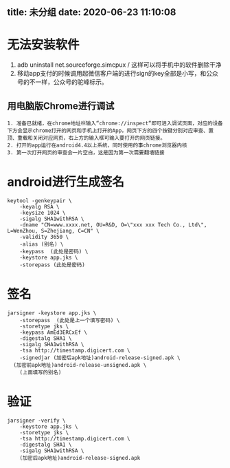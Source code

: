 title: 未分组
date: 2020-06-23 11:10:08
---------
# 无法安装软件


1. adb uninstall net.sourceforge.simcpux  / 这样可以将手机中的软件删除干净
2. 移动app支付的时候调用起微信客户端的进行sign的key全部是小写，和公众号的不一样，公众号的驼峰标示。

## 用电脑版Chrome进行调试
```
1. 准备已就绪，在chrome地址栏输入“chrome://inspect“即可进入调试页面，对应的设备下方会显示chrome打开的网页和手机上打开的App，网页下方的四个按键分别对应审查、置顶、重载和关闭对应网页，右上方的输入框可输入要打开的网页链接。
2. 打开的app运行在android4.4以上系统，同时使用的事chrome浏览器内核
3. 第一次打开网页的审查会一片空白，这是因为第一次需要翻墙链接
```


# android进行生成签名

```
keytool -genkeypair \
    -keyalg RSA \
    -keysize 1024 \
    -sigalg SHA1withRSA \
    -dname "CN=www.xxxx.net, OU=R&D, O=\"xxx xxx Tech Co., Ltd\", L=WenZhou, S=Zhejiang, C=CN" \
    -validity 3650 \
    -alias (别名) \
    -keypass  (此处是密码) \
    -keystore app.jks \
    -storepass (此处是密码)
```

# 签名
```
jarsigner -keystore app.jks \
    -storepass  (此处是上一个填写密码) \
    -storetype jks \
    -keypass AmEd3ERCxEf \
    -digestalg SHA1 \
    -sigalg SHA1withRSA \
    -tsa http://timestamp.digicert.com \
    -signedjar (加密后apk地址)android-release-signed.apk \
  (加密前apk地址)android-release-unsigned.apk \
    (上面填写的别名)
```

# 验证
```
jarsigner -verify \
    -keystore app.jks \
    -storetype jks \
    -tsa http://timestamp.digicert.com \
    -digestalg SHA1 \
    -sigalg SHA1withRSA \
    (加密后apk地址)android-release-signed.apk
```